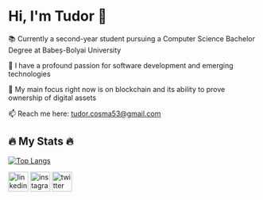 # Hi, I'm Tudor 👋

📚 Currently a second-year student pursuing a Computer Science Bachelor Degree at Babeș-Bolyai University

🌱 I have a profound passion for software development and emerging technologies

👀 My main focus right now is on blockchain and its ability to prove ownership of digital assets

📫 Reach me here: tudor.cosma53@gmail.com


## 🔥 My Stats 🔥

[![Top Langs](https://github-readme-stats.vercel.app/api/top-langs/?username=anuraghazra&layout=donut&theme=tokyonight)](https://github.com/anuraghazra/github-readme-stats)

[<img src='https://cdn.jsdelivr.net/npm/simple-icons@3.0.1/icons/linkedin.svg' alt='linkedin' height='40'>](https://www.linkedin.com/in/tudor-cosma-888185298/)  [<img src='https://cdn.jsdelivr.net/npm/simple-icons@3.0.1/icons/instagram.svg' alt='instagram' height='40'>](https://www.instagram.com/tudorc5/)  [<img src='https://cdn.jsdelivr.net/npm/simple-icons@3.0.1/icons/twitter.svg' alt='twitter' height='40'>](https://twitter.com/TudorCosma)  



